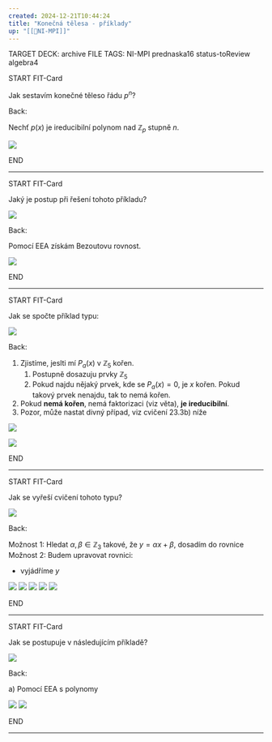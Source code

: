 ```yaml
---
created: 2024-12-21T10:44:24
title: "Konečná tělesa - příklady"
up: "[[📖NI-MPI]]"
---
```


TARGET DECK: archive
FILE TAGS: NI-MPI prednaska16 status-toReview algebra4

START
FIT-Card

Jak sestavím konečné těleso řádu $p^n$?

Back:

Nechť $p(x)$ je ireducibilní polynom nad $\mathbb{Z}_p$ stupně $n$.

![](../../../Assets/Pasted%20image%2020241221112332.png)
<!--ID: 1735205749175-->

END

---

START
FIT-Card

Jaký je postup při řešení tohoto příkladu?

![](../../../Assets/Pasted%20image%2020241221113017.png)

Back:

Pomocí EEA získám Bezoutovu rovnost.

![](../../../Assets/Pasted%20image%2020241221114159.png)
<!--ID: 1735205749178-->

END

---

START
FIT-Card

Jak se spočte příklad typu:

![](../../../Assets/Pasted%20image%2020241221114307.png)

Back:

1. Zjistíme, jeslti mí $P_a(x)$ v $\mathbb{Z}_5$ kořen.
   1. Postupně dosazuju prvky $\mathbb{Z}_5$
   2. Pokud najdu nějaký prvek, kde se $P_a(x) = 0$, je $x$ kořen. Pokud takový prvek nenajdu, tak to nemá kořen.
2. Pokud **nemá kořen**, nemá faktorizaci (viz věta), **je ireducibilní**.
3. Pozor, může nastat divný případ, viz cvičení 23.3b) níže

![](../../../Assets/Pasted%20image%2020241221114945.png)

<!-- ExerciseStart -->

![](../../../Assets/Pasted%20image%2020241221115609.png)

<!-- ExerciseEnd -->
<!--ID: 1735205749181-->

END

---

START
FIT-Card

Jak se vyřeší cvičení tohoto typu?

![](../../../Assets/Pasted%20image%2020241221120155.png)

Back:

Možnost 1: Hledat $\alpha, \beta \in \mathbb{Z}_3$ takové, že $y = \alpha x + \beta$, dosadím do rovnice
Možnost 2: Budem upravovat rovnici:

- vyjádříme $y$

![](../../../Assets/Pasted%20image%2020241221120403.png)
![](../../../Assets/Pasted%20image%2020241221120544.png)
![](../../../Assets/Pasted%20image%2020241221120951.png)
![](../../../Assets/Pasted%20image%2020241221121015.png)
![](../../../Assets/Pasted%20image%2020241221121306.png)
<!--ID: 1735205749183-->

END

---

START
FIT-Card

Jak se postupuje v následujícím příkladě?

![](../../../Assets/Pasted%20image%2020241221121409.png)

Back:

a) Pomocí EEA s polynomy

![](../../../Assets/Pasted%20image%2020241221122110.png)
![](../../../Assets/Pasted%20image%2020241221122425.png)
<!--ID: 1735205749185-->

END

---
